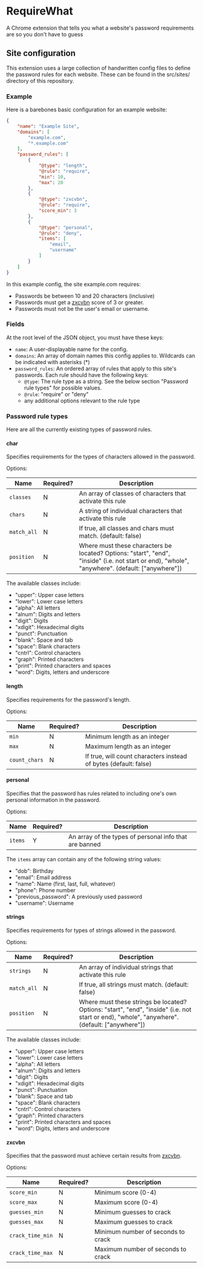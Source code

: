 # RequireWhat

A Chrome extension that tells you what a website's password requirements are so you don't have to guess

## Site configuration

This extension uses a large collection of handwritten config files to define the password rules for each website. These can be found in the src/sites/ directory of this repository.

### Example

Here is a barebones basic configuration for an example website:

```json
{
    "name": "Example Site",
    "domains": [
        "example.com",
        "*.example.com"
    ],
    "password_rules": [
        {
            "@type": "length",
            "@rule": "require",
            "min": 10,
            "max": 20
        },
        {
            "@type": "zxcvbn",
            "@rule": "require",
            "score_min": 3
        },
        {
            "@type": "personal",
            "@rule": "deny",
            "items": [
                "email",
                "username"
            ]
        }
    ]
}
```

In this example config, the site example.com requires:

* Passwords be between 10 and 20 characters (inclusive)
* Passwords must get a [zxcvbn](https://github.com/dropbox/zxcvbn) score of 3 or greater.
* Passwords must not be the user's email or username.

### Fields

At the root level of the JSON object, you must have these keys:

* `name`: A user-displayable name for the config.
* `domains`: An array of domain names this config applies to. Wildcards can be indicated with asterisks (\*)
* `password_rules`: An ordered array of rules that apply to this site's passwords. Each rule should have the following keys:
  * `@type`: The rule type as a string. See the below section "Password rule types" for possible values.
  * `@rule`: "require" or "deny"
  * any additional options relevant to the rule type

### Password rule types

Here are all the currently existing types of password rules.

#### char
Specifies requirements for the types of characters allowed in the password.

Options:

| Name | Required? | Description |
| --- | --- | --- |
| `classes` | N | An array of classes of characters that activate this rule |
| `chars` | N | A string of individual characters that activate this rule |
| `match_all` | N | If true, all classes and chars must match. (default: false) |
| `position` | N | Where must these characters be located? Options: "start", "end", "inside" (i.e. not start or end), "whole", "anywhere". (default: ["anywhere"]) |

The available classes include:

* "upper": Upper case letters
* "lower": Lower case letters
* "alpha": All letters
* "alnum": Digits and letters
* "digit": Digits
* "xdigit": Hexade­cimal digits
* "punct": Punctu­ation
* "blank": Space and tab
* "space": Blank characters
* "cntrl": Control characters
* "graph": Printed characters
* "print": Printed characters and spaces
* "word": Digits, letters and underscore

#### length
Specifies requirements for the password's length.

Options:

| Name | Required? | Description |
| --- | --- | --- |
| `min` | N | Minimum length as an integer |
| `max` | N | Maximum length as an integer |
| `count_chars` | N | If true, will count characters instead of bytes (default: false) |

#### personal
Specifies that the password has rules related to including one's own personal information in the password.

Options:

| Name | Required? | Description |
| --- | --- | --- |
| `items` | Y | An array of the types of personal info that are banned |

The `items` array can contain any of the following string values:

* "dob": Birthday
* "email": Email address
* "name": Name (first, last, full, whatever)
* "phone": Phone number
* "previous_password": A previously used password
* "username": Username

#### strings
Specifies requirements for types of strings allowed in the password.

Options:

| Name | Required? | Description |
| --- | --- | --- |
| `strings` | N | An array of individual strings that activate this rule |
| `match_all` | N | If true, all strings must match. (default: false) |
| `position` | N | Where must these strings be located? Options: "start", "end", "inside" (i.e. not start or end), "whole", "anywhere". (default: ["anywhere"]) |

The available classes include:

* "upper": Upper case letters
* "lower": Lower case letters
* "alpha": All letters
* "alnum": Digits and letters
* "digit": Digits
* "xdigit": Hexade­cimal digits
* "punct": Punctu­ation
* "blank": Space and tab
* "space": Blank characters
* "cntrl": Control characters
* "graph": Printed characters
* "print": Printed characters and spaces
* "word": Digits, letters and underscore

#### zxcvbn
Specifies that the password must achieve certain results from [zxcvbn](https://github.com/dropbox/zxcvbn).

Options:

| Name | Required? | Description |
| --- | --- | --- |
| `score_min` | N | Minimum score (0-4) |
| `score_max` | N | Maximum score (0-4) |
| `guesses_min` | N | Minimum guesses to crack |
| `guesses_max` | N | Maximum guesses to crack |
| `crack_time_min` | N | Minimum number of seconds to crack |
| `crack_time_max` | N | Maximum number of seconds to crack |
